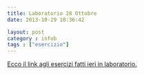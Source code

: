 ```yaml
---
title: Laboratorio 28 Ottobre
date: 2013-10-29 10:36:42

layout: post
category : infob 
tags : ["esercizio"] 
---
```


[Ecco il link agli esercizi fatti ieri in laboratorio.](http://www.vittoriozaccaria.net/deposit/EsLab3Soluzioni.pdf)
